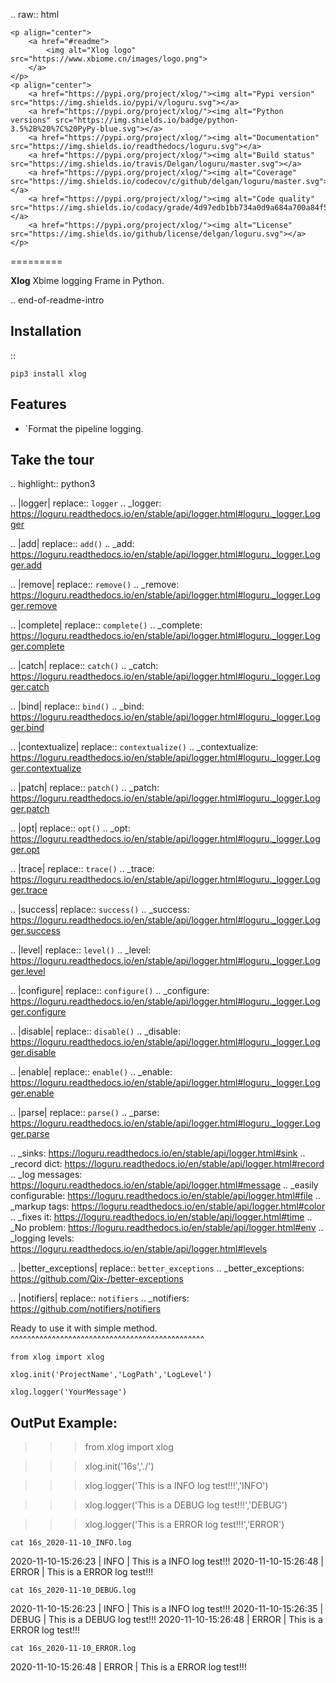 .. raw:: html

    <p align="center">
        <a href="#readme">
            <img alt="Xlog logo" src="https://www.xbiome.cn/images/logo.png">
        </a>
    </p>
    <p align="center">
        <a href="https://pypi.org/project/xlog/"><img alt="Pypi version" src="https://img.shields.io/pypi/v/loguru.svg"></a>
        <a href="https://pypi.org/project/xlog/"><img alt="Python versions" src="https://img.shields.io/badge/python-3.5%2B%20%7C%20PyPy-blue.svg"></a>
        <a href="https://pypi.org/project/xlog/"><img alt="Documentation" src="https://img.shields.io/readthedocs/loguru.svg"></a>
        <a href="https://pypi.org/project/xlog/"><img alt="Build status" src="https://img.shields.io/travis/Delgan/loguru/master.svg"></a>
        <a href="https://pypi.org/project/xlog/"><img alt="Coverage" src="https://img.shields.io/codecov/c/github/delgan/loguru/master.svg"></a>
        <a href="https://pypi.org/project/xlog/"><img alt="Code quality" src="https://img.shields.io/codacy/grade/4d97edb1bb734a0d9a684a700a84f555.svg"></a>
        <a href="https://pypi.org/project/xlog/"><img alt="License" src="https://img.shields.io/github/license/delgan/loguru.svg"></a>
    </p>

=========

**Xlog** Xbime logging Frame in Python.


.. end-of-readme-intro

Installation
------------

::

    pip3 install xlog


Features
--------

* `Format the pipeline logging.

Take the tour
-------------

.. highlight:: python3

.. |logger| replace:: ``logger``
.. _logger: https://loguru.readthedocs.io/en/stable/api/logger.html#loguru._logger.Logger

.. |add| replace:: ``add()``
.. _add: https://loguru.readthedocs.io/en/stable/api/logger.html#loguru._logger.Logger.add

.. |remove| replace:: ``remove()``
.. _remove: https://loguru.readthedocs.io/en/stable/api/logger.html#loguru._logger.Logger.remove

.. |complete| replace:: ``complete()``
.. _complete: https://loguru.readthedocs.io/en/stable/api/logger.html#loguru._logger.Logger.complete

.. |catch| replace:: ``catch()``
.. _catch: https://loguru.readthedocs.io/en/stable/api/logger.html#loguru._logger.Logger.catch

.. |bind| replace:: ``bind()``
.. _bind: https://loguru.readthedocs.io/en/stable/api/logger.html#loguru._logger.Logger.bind

.. |contextualize| replace:: ``contextualize()``
.. _contextualize: https://loguru.readthedocs.io/en/stable/api/logger.html#loguru._logger.Logger.contextualize

.. |patch| replace:: ``patch()``
.. _patch: https://loguru.readthedocs.io/en/stable/api/logger.html#loguru._logger.Logger.patch

.. |opt| replace:: ``opt()``
.. _opt: https://loguru.readthedocs.io/en/stable/api/logger.html#loguru._logger.Logger.opt

.. |trace| replace:: ``trace()``
.. _trace: https://loguru.readthedocs.io/en/stable/api/logger.html#loguru._logger.Logger.trace

.. |success| replace:: ``success()``
.. _success: https://loguru.readthedocs.io/en/stable/api/logger.html#loguru._logger.Logger.success

.. |level| replace:: ``level()``
.. _level: https://loguru.readthedocs.io/en/stable/api/logger.html#loguru._logger.Logger.level

.. |configure| replace:: ``configure()``
.. _configure: https://loguru.readthedocs.io/en/stable/api/logger.html#loguru._logger.Logger.configure

.. |disable| replace:: ``disable()``
.. _disable: https://loguru.readthedocs.io/en/stable/api/logger.html#loguru._logger.Logger.disable

.. |enable| replace:: ``enable()``
.. _enable: https://loguru.readthedocs.io/en/stable/api/logger.html#loguru._logger.Logger.enable

.. |parse| replace:: ``parse()``
.. _parse: https://loguru.readthedocs.io/en/stable/api/logger.html#loguru._logger.Logger.parse

.. _sinks: https://loguru.readthedocs.io/en/stable/api/logger.html#sink
.. _record dict: https://loguru.readthedocs.io/en/stable/api/logger.html#record
.. _log messages: https://loguru.readthedocs.io/en/stable/api/logger.html#message
.. _easily configurable: https://loguru.readthedocs.io/en/stable/api/logger.html#file
.. _markup tags: https://loguru.readthedocs.io/en/stable/api/logger.html#color
.. _fixes it: https://loguru.readthedocs.io/en/stable/api/logger.html#time
.. _No problem: https://loguru.readthedocs.io/en/stable/api/logger.html#env
.. _logging levels: https://loguru.readthedocs.io/en/stable/api/logger.html#levels

.. |better_exceptions| replace:: ``better_exceptions``
.. _better_exceptions: https://github.com/Qix-/better-exceptions

.. |notifiers| replace:: ``notifiers``
.. _notifiers: https://github.com/notifiers/notifiers


Ready to use it with simple method.
^^^^^^^^^^^^^^^^^^^^^^^^^^^^^^^^^^^^^^^^^^^^^^^


    from xlog import xlog

	xlog.init('ProjectName','LogPath','LogLevel')

	xlog.logger('YourMessage')

OutPut Example:
-----------------

>>> from xlog import xlog

>>> xlog.init('16s','./')

>>> xlog.logger('This is a INFO log test!!!','INFO')

>>> xlog.logger('This is a DEBUG log test!!!','DEBUG')

>>> xlog.logger('This is a ERROR log test!!!','ERROR')


	cat 16s_2020-11-10_INFO.log

2020-11-10-15:26:23  |  INFO  |  This is a INFO log test!!!
2020-11-10-15:26:48  |  ERROR  |  This is a ERROR log test!!!

	cat 16s_2020-11-10_DEBUG.log

2020-11-10-15:26:23  |  INFO  |  This is a INFO log test!!!
2020-11-10-15:26:35  |  DEBUG  |  This is a DEBUG log test!!!
2020-11-10-15:26:48  |  ERROR  |  This is a ERROR log test!!!

	cat 16s_2020-11-10_ERROR.log

2020-11-10-15:26:48  |  ERROR  |  This is a ERROR log test!!!
	
